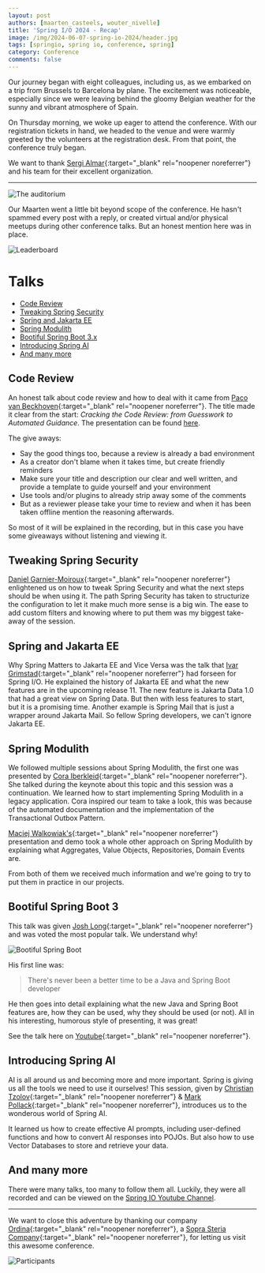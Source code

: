 ```yaml
---
layout: post
authors: [maarten_casteels, wouter_nivelle]
title: 'Spring I/O 2024 - Recap'
image: /img/2024-06-07-spring-io-2024/header.jpg
tags: [springio, spring io, conference, spring]
category: Conference
comments: false
---
```

Our journey began with eight colleagues, including us, as we embarked on a trip from Brussels to Barcelona by plane. 
The excitement was noticeable, especially since we were leaving behind the gloomy Belgian weather for the sunny and vibrant atmosphere of Spain.

On Thursday morning, we woke up eager to attend the conference. 
With our registration tickets in hand, we headed to the venue and were warmly greeted by the volunteers at the registration desk. 
From that point, the conference truly began.

We want to thank [Sergi Almar](https://x.com/sergialmar){:target="_blank" rel="noopener noreferrer"} and his team for their excellent organization.

---

<img alt="The auditorium" src="{{ '/img/2024-06-07-spring-io-2024/auditorium.jpg' | prepend: site.baseurl }}" class="image fit" style="margin:0px auto; max-width: 750px;">

Our Maarten went a little bit beyond scope of the conference. 
He hasn't spammed every post with a reply, or created virtual and/or physical meetups during other conference talks. 
But an honest mention here was in place.

<img alt="Leaderboard" src="{{ '/img/2024-06-07-spring-io-2024/leaderboard.png' | prepend: site.baseurl }}" class="image fit" style="margin:0px auto; max-width: 750px;">

# Talks

* [Code Review](#code-review)
* [Tweaking Spring Security](#tweaking-spring-security)
* [Spring and Jakarta EE](#spring-and-jakarta-ee)
* [Spring Modulith](#spring-modulith)
* [Bootiful Spring Boot 3.x](#bootiful-spring-boot-3)
* [Introducing Spring AI](#introducing-spring-ai)
* [And many more](#and-many-more)

## Code Review

An honest talk about code review and how to deal with it came from [Paco van Beckhoven](https://x.com/DevPaco){:target="_blank" rel="noopener noreferrer"}. 
The title made it clear from the start: _Cracking the Code Review: from Guesswork to Automated Guidance_. 
The presentation can be found [here](https://www.slideshare.net/slideshow/cracking-the-code-review-at-springio-2024/269479679).

The give aways:
- Say the good things too, because a review is already a bad environment
- As a creator don't blame when it takes time, but create friendly reminders
- Make sure your title and description our clear and well written, and provide a template to guide yourself and your environment
- Use tools and/or plugins to already strip away some of the comments
- But as a reviewer please take your time to review and when it has been taken offline mention the reasoning afterwards.

So most of it will be explained in the recording, but in this case you have some giveaways without listening and viewing it.

## Tweaking Spring Security

[Daniel Garnier-Moiroux](https://x.com/kehrlann){:target="_blank" rel="noopener noreferrer"} enlightened us on how to tweak Spring Security 
and what the next steps should be when using it. 
The path Spring Security has taken to structurize the configuration to let it make much more sense is a big win. 
The ease to add custom filters and knowing where to put them was my biggest take-away of the session.

## Spring and Jakarta EE

Why Spring Matters to Jakarta EE and Vice Versa was the talk that [Ivar Grimstad](https://x.com/ivar_grimstad){:target="_blank" rel="noopener noreferrer"} had forseen for Spring I/O. 
He explained the history of Jakarta EE and what the new features are in the upcoming release 11. 
The new feature is Jakarta Data 1.0 that had a great view on Spring Data. 
But then with less features to start, but it is a promising time. 
Another example is Spring Mail that is just a wrapper around Jakarta Mail. 
So fellow Spring developers, we can't ignore Jakarta EE.

## Spring Modulith

We followed multiple sessions about Spring Modulith, the first one was presented by [Cora Iberkleid](https://x.com/ciberkleid){:target="_blank" rel="noopener noreferrer"}. 
She talked during the keynote about this topic and this session was a continuation. 
We learned how to start implementing Spring Modulith in a legacy application. 
Cora inspired our team to take a look, this was because of the automated documentation and the implementation of the Transactional Outbox Pattern.

[Maciej Walkowiak's](https://x.com/maciejwalkowiak){:target="_blank" rel="noopener noreferrer"} presentation and demo took a whole other approach on Spring Modulith by explaining what Aggregates, Value Objects, Repositories, Domain Events are.

From both of them we received much information and we're going to try to put them in practice in our projects.

## Bootiful Spring Boot 3

This talk was given [Josh Long](https://x.com/starbuxman){:target="_blank" rel="noopener noreferrer"} and was voted the most popular talk. 
We understand why! 

<img alt="Bootiful Spring Boot" src="{{ '/img/2024-06-07-spring-io-2024/bootiful.jpg' | prepend: site.baseurl }}" class="image fit" style="margin:0px auto; max-width: 750px;">

His first line was:
> There's never been a better time to be a Java and Spring Boot developer

He then goes into detail explaining what the new Java and Spring Boot features are, how they can be used, why they should be used (or not). 
All in his interesting, humorous style of presenting, it was great!

See the talk here on [Youtube](https://www.youtube.com/watch?v=2Aa5uQozbJQ){:target="_blank" rel="noopener noreferrer"}.

## Introducing Spring AI

AI is all around us and becoming more and more important. 
Spring is giving us all the tools we need to use it ourselves! 
This session, given by [Christian Tzolov](https://x.com/christzolov){:target="_blank" rel="noopener noreferrer"} & [Mark Pollack](https://x.com/markpollack){:target="_blank" rel="noopener noreferrer"}, introduces us to the wonderous world of Spring AI.

It learned us how to create effective AI prompts, including user-defined functions and how to convert AI responses into POJOs. 
But also how to use Vector Databases to store and retrieve your data.

## And many more

There were many talks, too many to follow them all. 
Luckily, they were all recorded and can be viewed on the [Spring IO Youtube Channel](https://www.youtube.com/playlist?list=PLe6FX2SlkJdQyqVIMrhYRYx-3KYDASifZ).

---

We want to close this adventure by thanking our company [Ordina](https://www.ordina.com/){:target="_blank" rel="noopener noreferrer"}, a [Sopra Steria Company](https://www.soprasteria.com/){:target="_blank" rel="noopener noreferrer"}, for letting us visit this awesome conference.

<img alt="Participants" src="{{ '/img/2024-06-07-spring-io-2024/participants.jpg' | prepend: site.baseurl }}" class="image fit" style="margin:0px auto; max-width: 750px;">